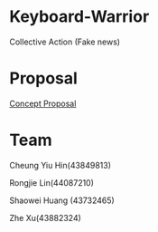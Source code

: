 # Keyboard-Warrior
Collective Action (Fake news)
# Proposal
<a href="https://github.com/deco3500-2018/Keyboard-Warrior/wiki/Concept-Proposal">Concept Proposal</a>
# Team
<p>Cheung Yiu Hin(43849813)</p>
<p>Rongjie Lin(44087210)</p>
<p>Shaowei Huang (43732465)</p>
<p>Zhe Xu(43882324)</p>

